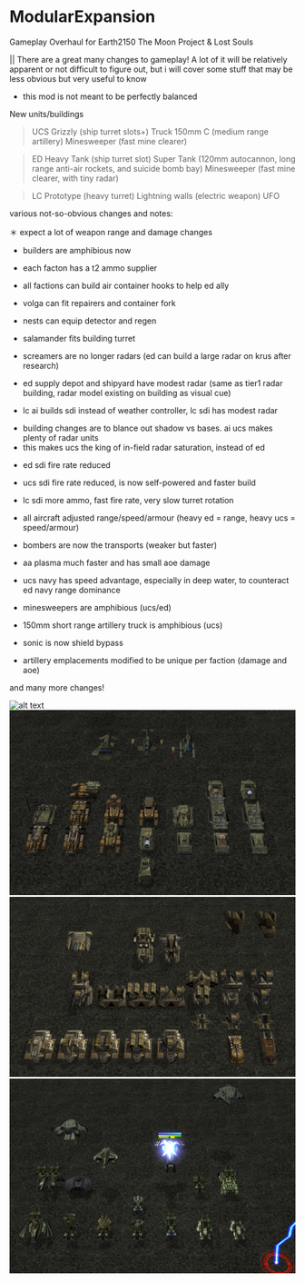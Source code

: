# ModularExpansion
Gameplay Overhaul for Earth2150 The Moon Project & Lost Souls


|| There are a great many changes to gameplay!
A lot of it will be relatively apparent or not difficult to figure out, but i will cover some stuff that may be less obvious but very useful to know
* this mod is not meant to be perfectly balanced


New units/buildings

>UCS
Grizzly (ship turret slots+)
Truck 150mm C (medium range artillery)
Minesweeper (fast mine clearer)

>ED
Heavy Tank (ship turret slot)
Super Tank (120mm autocannon, long range anti-air rockets, and suicide bomb bay)
Minesweeper (fast mine clearer, with tiny radar)

>LC
Prototype (heavy turret)
Lightning walls (electric weapon)
UFO


various not-so-obvious changes and notes:

＊ expect a lot of weapon range and damage changes

- builders are amphibious now
- each facton has a t2 ammo supplier
- all factions can build air container hooks to help ed ally
- volga can fit repairers and container fork
- nests can equip detector and regen
- salamander fits building turret

- screamers are no longer radars (ed can build a large radar on krus after research)
- ed supply depot and shipyard have modest radar (same as tier1 radar building, radar model existing on building as visual cue)
- lc ai builds sdi instead of weather controller, lc sdi has modest radar
* building changes are to blance out shadow vs bases.  ai ucs makes plenty of radar units
* this makes ucs the king of in-field radar saturation, instead of ed

- ed sdi fire rate reduced
- ucs sdi fire rate reduced, is now self-powered and faster build
- lc sdi more ammo, fast fire rate, very slow turret rotation

- all aircraft adjusted range/speed/armour (heavy ed = range, heavy ucs = speed/armour)
- bombers are now the transports (weaker but faster)

- aa plasma much faster and has small aoe damage

- ucs navy has speed advantage, especially in deep water, to counteract ed navy range dominance

- minesweepers are amphibious (ucs/ed)
- 150mm short range artillery truck is amphibious (ucs)

- sonic is now shield bypass

- artillery emplacements modified to be unique per faction (damage and aoe)


and many more changes!


![alt text](https://github.com/GenesisAria/Eart2150-ModularExpansion/blob/main/screenshots/01%20main%20menu.png "Main Menu")
![alt text](https://github.com/GenesisAria/Eart2150-ModularExpansion/blob/main/screenshots/02%20ED%20units.png "Main Menu")
![alt text](https://github.com/GenesisAria/Eart2150-ModularExpansion/blob/main/screenshots/03%20UCS%20units.png "Main Menu")
![alt text](https://github.com/GenesisAria/Eart2150-ModularExpansion/blob/main/screenshots/04%20LC%20units.png "Main Menu")
